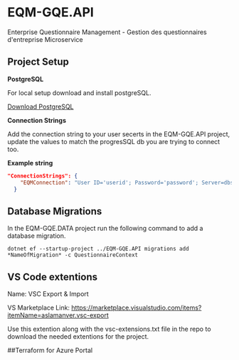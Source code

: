 # EQM-GQE.API
Enterprise Questionnaire Management - Gestion des questionnaires d'entreprise Microservice

## Project Setup

**PostgreSQL**

For local setup download and install postgreSQL.

[Download PostgreSQL](https://www.postgresql.org/download/)


**Connection Strings**

Add the connection string to your user secerts in the EQM-GQE.API project, update the values to match the progresSQL db you are trying to connect too.

**Example string**

```JSON
"ConnectionStrings": {
    "EQMConnection": "User ID='userid'; Password='password'; Server=dbserver;Port=5432;Database=dbname;Integrated Security=true;Pooling=true;"
  }
```


## Database Migrations
In the EQM-GQE.DATA project run the following command to add a database migration.
```
dotnet ef --startup-project ../EQM-GQE.API migrations add *NameOfMigration* -c QuestionnaireContext
```

## VS Code extentions

Name: VSC Export & Import

VS Marketplace Link: https://marketplace.visualstudio.com/items?itemName=aslamanver.vsc-export

Use this extention along with the vsc-extensions.txt file in the repo to download the needed extentions for the project.

##Terraform for Azure Portal


